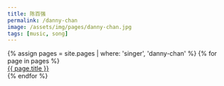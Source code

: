 ```yaml
---
title: 陈百强
permalink: /danny-chan
image: /assets/img/pages/danny-chan.jpg
tags: [music, song]
---
```


<div class='d-flex flex-row flex-wrap'>
  {% assign pages = site.pages | where: 'singer', 'danny-chan' %}
  {% for page in pages %}
  <div class="col-12">
    <a href="{{ page.permalink }}">
      <span class="chinese-title-h3">{{ page.title }}</span>
    </a>
  </div>
  {% endfor %}
</div>
